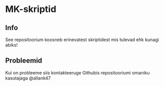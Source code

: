 # MK-skriptid

## Info

See repositoorium koosneb erinevatest skriptidest mis tulevad ehk kunagi abiks!

## Probleemid

Kui on probleeme siis kontakteeruge Githubis repositooriumi omaniku kasutajaga @allank47
